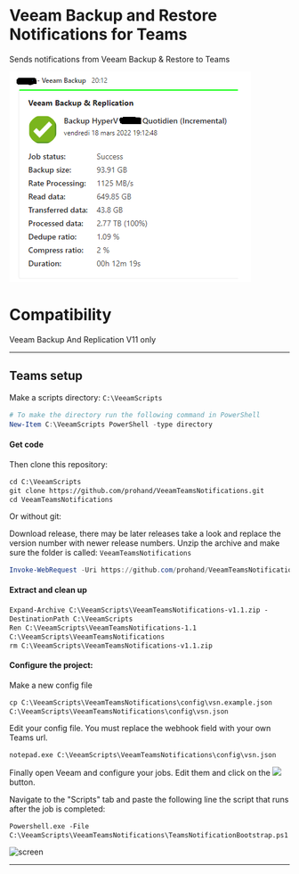 # Veeam Backup and Restore Notifications for Teams

Sends notifications from Veeam Backup & Restore to Teams

![Chat Example](https://raw.githubusercontent.com/prohand/VeeamTeamsNotifications/master/asset/img/screens/sh-2.png)    

# Compatibility

Veeam Backup And Replication V11 only

---
## Teams setup

Make a scripts directory: `C:\VeeamScripts`

```powershell
# To make the directory run the following command in PowerShell
New-Item C:\VeeamScripts PowerShell -type directory
```

#### Get code

Then clone this repository:

```shell
cd C:\VeeamScripts
git clone https://github.com/prohand/VeeamTeamsNotifications.git
cd VeeamTeamsNotifications
```

Or without git:

Download release, there may be later releases take a look and replace the version number with newer release numbers.
Unzip the archive and make sure the folder is called: `VeeamTeamsNotifications`
```powershell
Invoke-WebRequest -Uri https://github.com/prohand/VeeamTeamsNotifications/archive/v1.1.zip -OutFile C:\VeeamScripts\VeeamTeamsNotifications-v1.1.zip
```

#### Extract and clean up
```shell
Expand-Archive C:\VeeamScripts\VeeamTeamsNotifications-v1.1.zip -DestinationPath C:\VeeamScripts
Ren C:\VeeamScripts\VeeamTeamsNotifications-1.1 C:\VeeamScripts\VeeamTeamsNotifications
rm C:\VeeamScripts\VeeamTeamsNotifications-v1.1.zip
```

#### Configure the project:
Make a new config file
```shell
cp C:\VeeamScripts\VeeamTeamsNotifications\config\vsn.example.json C:\VeeamScripts\VeeamTeamsNotifications\config\vsn.json
```
 Edit your config file. You must replace the webhook field with your own Teams url.
 ```shell
notepad.exe C:\VeeamScripts\VeeamTeamsNotifications\config\vsn.json
```

Finally open Veeam and configure your jobs. Edit them and click on the <img src="asset/img/screens/sh-3.png" height="20"> button.

Navigate to the "Scripts" tab and paste the following line the script that runs after the job is completed:

```shell
Powershell.exe -File C:\VeeamScripts\VeeamTeamsNotifications\TeamsNotificationBootstrap.ps1
```

![screen](asset/img/screens/sh-1.png)

---
